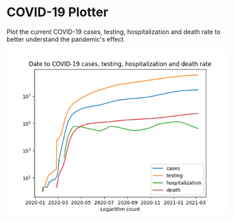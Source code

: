# COVID-19 Plotter
Plot the current COVID-19 cases, testing, hospitalization and death rate to better understand the pandemic's effect

![Example plot](plot.png)